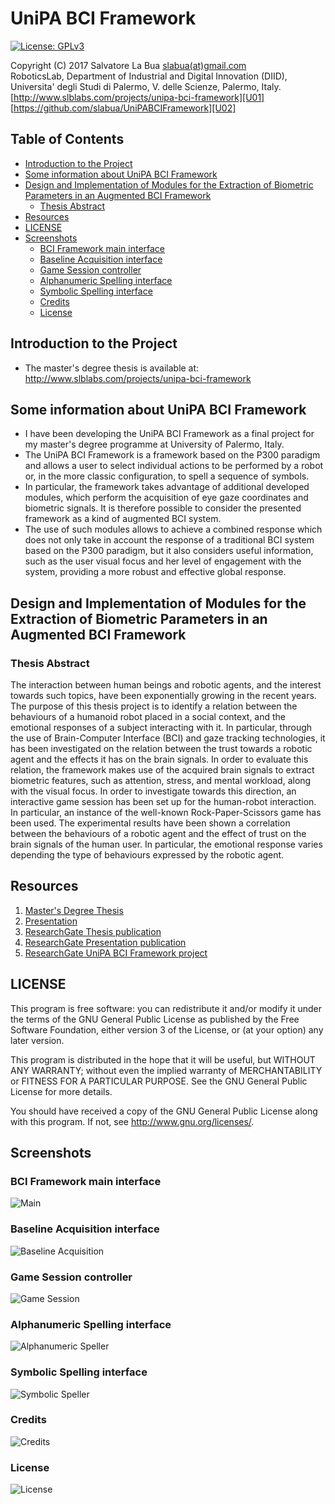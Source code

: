 # UniPA BCI Framework
[![License: GPLv3][GPLimg]][GPLurl]

Copyright (C) 2017 Salvatore La Bua [slabua(at)gmail.com](mailto:slabua@gmail.com)  
RoboticsLab, Department of Industrial and Digital Innovation (DIID),  
Universita' degli Studi di Palermo, V. delle Scienze, Palermo, Italy.  
[http://www.slblabs.com/projects/unipa-bci-framework][U01]  
[https://github.com/slabua/UniPABCIFramework][U02]  

<!-- START doctoc generated TOC please keep comment here to allow auto update -->
<!-- DON'T EDIT THIS SECTION, INSTEAD RE-RUN doctoc TO UPDATE -->
## Table of Contents

- [Introduction to the Project](#introduction-to-the-project)
- [Some information about UniPA BCI Framework](#some-information-about-unipa-bci-framework)
- [Design and Implementation of Modules for the Extraction of Biometric Parameters in an Augmented BCI Framework](#design-and-implementation-of-modules-for-the-extraction-of-biometric-parameters-in-an-augmented-bci-framework)
  - [Thesis Abstract](#thesis-abstract)
- [Resources](#resources)
- [LICENSE](#license)
- [Screenshots](#screenshots)
  - [BCI Framework main interface](#bci-framework-main-interface)
  - [Baseline Acquisition interface](#baseline-acquisition-interface)
  - [Game Session controller](#game-session-controller)
  - [Alphanumeric Spelling interface](#alphanumeric-spelling-interface)
  - [Symbolic Spelling interface](#symbolic-spelling-interface)
  - [Credits](#credits)
  - [License](#license)

<!-- END doctoc generated TOC please keep comment here to allow auto update -->
## Introduction to the Project

- The master's degree thesis is available at:
  http://www.slblabs.com/projects/unipa-bci-framework

## Some information about UniPA BCI Framework

- I have been developing the UniPA BCI Framework as a final project for my
  master's degree programme at University of Palermo, Italy.
- The UniPA BCI Framework is a framework based on the P300 paradigm and allows
  a user to select individual actions to be performed by a robot or, in the
  more classic configuration, to spell a sequence of symbols.
- In particular, the framework takes advantage of additional developed modules,
  which perform the acquisition of eye gaze coordinates and biometric signals.
  It is therefore possible to consider the presented framework as a kind of
  augmented BCI system.
- The use of such modules allows to achieve a combined response which does not
  only take in account the response of a traditional BCI system based on the
  P300 paradigm, but it also considers useful information, such as the user
  visual focus and her level of engagement with the system, providing a more
  robust and effective global response.

## Design and Implementation of Modules for the Extraction of Biometric Parameters in an Augmented BCI Framework

### Thesis Abstract

The interaction between human beings and robotic agents, and the interest
towards such topics, have been exponentially growing in the recent years. The
purpose of this thesis project is to identify a relation between the behaviours
of a humanoid robot placed in a social context, and the emotional responses of
a subject interacting with it. In particular, through the use of Brain-Computer
Interface (BCI) and gaze tracking technologies, it has been investigated on the
relation between the trust towards a robotic agent and the effects it has on
the brain signals. In order to evaluate this relation, the framework makes use
of the acquired brain signals to extract biometric features, such as attention,
stress, and mental workload, along with the visual focus. In order to
investigate towards this direction, an interactive game session has been set up
for the human-robot interaction. In particular, an instance of the well-known
Rock-Paper-Scissors game has been used. The experimental results have been
shown a correlation between the behaviours of a robotic agent and the effect
of trust on the brain signals of the human user. In particular, the emotional
response varies depending the type of behaviours expressed by the robotic
agent.

## Resources

1. [Master's Degree Thesis][R01]
2. [Presentation][R02]
3. [ResearchGate Thesis publication][R03]
4. [ResearchGate Presentation publication][R04]
5. [ResearchGate UniPA BCI Framework project][R05]

## LICENSE

This program is free software: you can redistribute it and/or modify
it under the terms of the GNU General Public License as published by
the Free Software Foundation, either version 3 of the License, or
(at your option) any later version.

This program is distributed in the hope that it will be useful,
but WITHOUT ANY WARRANTY; without even the implied warranty of
MERCHANTABILITY or FITNESS FOR A PARTICULAR PURPOSE.  See the
GNU General Public License for more details.

You should have received a copy of the GNU General Public License
along with this program.  If not, see <http://www.gnu.org/licenses/>.

## Screenshots

### BCI Framework main interface
![Main][S01]

### Baseline Acquisition interface
![Baseline Acquisition][S02]

### Game Session controller
![Game Session][S03]

### Alphanumeric Spelling interface
![Alphanumeric Speller][S04]

### Symbolic Spelling interface
![Symbolic Speller][S05]

### Credits
![Credits][S06]

### License
![License][S07]

[GPLimg]: https://img.shields.io/badge/License-GPLv3-blue.svg
[GPLurl]: https://www.gnu.org/licenses/gpl-3.0
[U01]: http://www.slblabs.com/projects/unipa-bci-framework
[U02]: https://github.com/slabua/UniPABCIFramework
[R01]: https://goo.gl/buaKOv
[R02]: https://goo.gl/ZGJKXZ
[R03]: https://goo.gl/M0ju0s
[R04]: https://goo.gl/EcMujd
[R05]: https://goo.gl/lrbjgy
[S01]: https://goo.gl/W9aJWS
[S02]: https://goo.gl/WdxwLW
[S03]: https://goo.gl/XXEwuC
[S04]: https://goo.gl/7heD6Y
[S05]: https://goo.gl/vYPKYe
[S06]: https://goo.gl/wK7qyE
[S07]: https://goo.gl/CFVjKB

